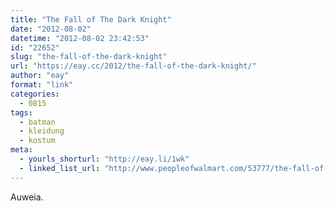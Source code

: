 ```yaml
---
title: "The Fall of The Dark Knight"
date: "2012-08-02"
datetime: "2012-08-02 23:42:53"
id: "22652"
slug: "the-fall-of-the-dark-knight"
url: "https://eay.cc/2012/the-fall-of-the-dark-knight/"
author: "eay"
format: "link"
categories:
  - 0815
tags:
  - batman
  - kleidung
  - kostum
meta:
  - yourls_shorturl: "http://eay.li/1wk"
  - linked_list_url: "http://www.peopleofwalmart.com/53777/the-fall-of-the-dark-knight/"
---
```


Auweia.
